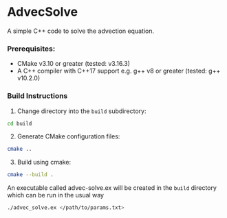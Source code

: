 # AdvecSolve

A simple C++ code to solve the advection equation.

### Prerequisites:
 * CMake v3.10 or greater (tested: v3.16.3)
 * A C++ compiler with C++17 support e.g. g++ v8 or greater (tested: g++ v10.2.0)

### Build Instructions

 1. Change directory into the `build` subdirectory:
 ```bash
 cd build
 ```

 2. Generate CMake configuration files:
 ```bash
 cmake ..
 ```

 3. Build using cmake:
 ```bash
 cmake --build .
 ```

An executable called advec-solve.ex will be created in the `build` directory
which can be run in the usual way
```bash
./advec_solve.ex </path/to/params.txt>
```
